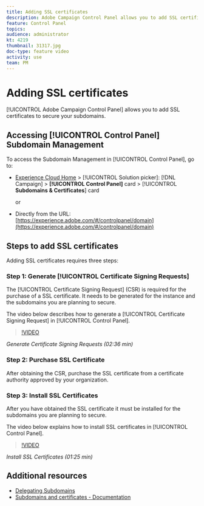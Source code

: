 ```yaml
---
title: Adding SSL certificates
description: Adobe Campaign Control Panel allows you to add SSL certificates to secure your subdomains.
feature: Control Panel
topics: 
audience: administrator
kt: 4219
thumbnail: 31317.jpg
doc-type: feature video
activity: use
team: PM
---
```


# Adding SSL certificates

[!UICONTROL Adobe Campaign Control Panel] allows you to add SSL certificates to secure your subdomains.

## Accessing [!UICONTROL Control Panel] Subdomain Management

To access the Subdomain Management in [!UICONTROL Control Panel], go to:

* [Experience Cloud Home](https://experience.adobe.com/#/home) > [!UICONTROL Solution picker]: [!DNL Campaign] > **[!UICONTROL Control Panel]** card > [!UICONTROL **Subdomains & Certificates**] card
  
  or
* Directly from the URL: [https://experience.adobe.com/#/controlpanel/domain](https://experience.adobe.com/#/controlpanel/domain)

## Steps to add SSL certificates

Adding SSL certificates requires three steps:

### Step 1: Generate [!UICONTROL Certificate Signing Requests]

The [!UICONTROL Certificate Signing Request] (CSR) is required for the purchase of a SSL certificate. It needs to be generated for the instance and the subdomains you are planning to secure.

The video below describes how to generate a [!UICONTROL Certificate Signing Request] in [!UICONTROL Control Panel].

>[!VIDEO](https://video.tv.adobe.com/v/31317?quality=12)

*Generate Certificate Signing Requests (02:36 min)*

### Step 2: Purchase SSL Certificate

After obtaining the CSR, purchase the SSL certificate from a certificate authority approved by your organization.

### Step 3: Install SSL Certificates

After you have obtained the SSL certificate it must be installed for the subdomains you are planning to secure.

The video below explains how to install SSL certificates in [!UICONTROL Control Panel].  

>[!VIDEO](https://video.tv.adobe.com/v/31166?quality=12)

*Install SSL Certificates (01:25 min)*

## Additional resources

* [Delegating Subdomains](/help/control-panel-tutorials/subdomains-and-certificates/subdomain-delegation.md)
* [Subdomains and certificates - Documentation](https://docs.adobe.com/content/help/en/control-panel/using/subdomains-and-certificates/renewing-subdomain-certificate.html)
